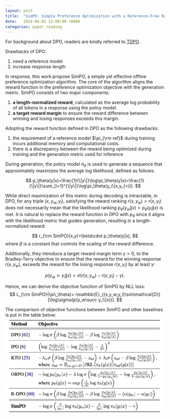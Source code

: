 ```yaml
---
layout: post
title:  "SimPO: Simple Preference Optimization with a Reference-Free Reward"
date:   2024-06-02 12:00:00 +0800
categories: paper_reading
---
```


For background about DPO, readers are kindly referred to [TDPO](https://ishikura-a.github.io/paper_reading/2024/06/02/TDPO.html).

Drawbacks of DPO:
1. need a reference model
2. increase response length

In response, this work propose SimPO, a simple yet effective offline preference optimization algorithm.
The core of the algorithm aligns the reward function in the preference optimization objective
with the generation metric. SimPO consists of two major components:
1. **a length-normalized reward**, calculated as the average log probability of all tokens in a response using the policy model.
2. **a target reward margin** to ensure the reward difference between winning and losing responses exceeds this margin.

Adopting the reward function defined in DPO as the following drawbacks:
1. the requirement of a reference model $\pi_{\rm ref}$ during training incurs additional memory and computational costs.
2. there is a discrepancy between the reward being optimized during training and the generation metric used for inference

During generation, the policy model $\pi_\theta$ is used to generate a sequence that approximately maximizes the average log likelihood, defined as follows:

$$
p_\theta(y|x)=\frac{1}{\|y\|}\log\pi_\theta(y|x)=\frac{1}{\|y\|}\sum_{i=1}^{\|y\|}\log\pi_\theta(y_i\|x,y_{<i}).
$$

While direct maximization of this metric during decoding is intractable, in DPO, for any triple $(x,y_w,y_l)$, satisfying the reward ranking $r(x,y_w) > r(x,y_l)$ does not necessarily mean that the likelihood ranking $p_\theta(y_w\|x) > p_\theta(y_l\|x)$ is met.
It is natural to replace the reward function in DPO with $p_\theta$ since it aligns with the likelihood metric that guides generation, resulting in a length-normalized reward:

$$
r_{\rm SimPO}(x,y)=\beta\cdot p_\theta(y|x),
$$
where $\beta$ is a constant that controls the scaling of the reward difference.

Additionally, they introduce a target reward margin term $\gamma>0$, to the Bradley-Terry objective to ensure that the reward for the winning response $r(x,y_w)$, exceeds the reward for the losing response $r(x,y_l)$ by at least $\gamma$:

$$
p(y_w\succ y_l\|x)=\sigma(r(x,y_w)-r(x,y_l)-\gamma).
$$

Hence, we can derive the objective function of SimPO by NLL loss:
$$
L_{\rm SimPO}(\pi\_\theta)=-\mathbb{E}_{(x,y_w,y_l)\sim\mathcal{D}}[\log\sigma(p(y_w\succ y_l\|x))].
$$

The comparison of objective functions between SimPO and other baselines is put in the table below:
![comp](/assets/240602001.png)
